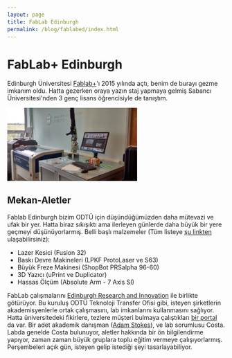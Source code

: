 ```yaml
---
layout: page
title: FabLab Edinburgh
permalink: /blog/fablabed/index.html
---
```


# FabLab+ Edinburgh

Edinburgh Üniversitesi [Fablab+](http://www.homepages.ed.ac.uk/v1ctalal/index.html)'ı 2015 yılında açtı, benim de burayı gezme imkanım oldu. Hatta gezerken oraya yazın staj yapmaya gelmiş Sabancı Üniversitesi'nden 3 genç lisans öğrencisiyle de tanıştım.

<img src="blog/images/fablab_ed.jpg" alt="Drawing" style="width: 300px;"/>


## Mekan-Aletler
Fablab Edinburgh bizim ODTÜ için düşündüğümüzden daha mütevazi ve ufak bir yer. Hatta biraz sıkışıktı ama ilerleyen günlerde daha büyük bir yere geçmeyi düşünüyorlarmış. Belli başlı malzemeler (Tüm listeye [şu linkten](http://www.homepages.ed.ac.uk/v1ctalal/resources.html) ulaşabilirsiniz):

- Lazer Kesici (Fusion 32)
- Baskı Devre Makineleri (LPKF ProtoLaser ve S63)
- Büyük Freze Makinesi (ShopBot PRSalpha 96-60)
- 3D Yazıcı (uPrint ve Duplicator)
- Hassas Ölçüm (Absolute Arm - 7 Axis SI)

FabLab çalışmalarını [Edinburgh Research and Innovation](http://www.research-innovation.ed.ac.uk/WorkingWithUs.aspx) ile birlikte götürüyor. Bu kuruluş ODTÜ Teknoloji Transfer Ofisi gibi, isteyen şirketlerin akademisyenlerle ortak çalışmasını, lab imkanlarını kullanmasını sağlıyor. Hatta üniversitedeki fikirlere, tezlere müşteri bulmaya çalıştıkları [bir portal](http://www.research-innovation.ed.ac.uk/Opportunities.aspx) da var. 
Bir adet akademik danışman ([Adam Stokes](http://www.homepages.ed.ac.uk/v1ctalal/people.html)), ve lab sorumlusu Costa. Labda genelde Costa bulunuyor, aletler hakkında bir ön bilgilendirme yapıyor, zaman zaman büyük gruplara toplu eğitim vermeye çalışıyorlarmış. Perşembeleri açık gün, isteyen gelip istediği şeyi tasarlayabiliyor.

